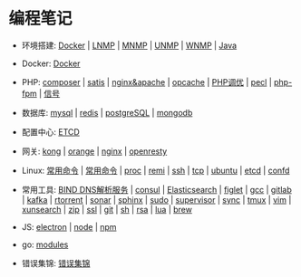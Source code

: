 # 编程笔记

- 环境搭建: [Docker](development/docker.md) | [LNMP](development/lnmp.md) | [MNMP](development/mnmp.md) | [UNMP](development/unmp.md) | [WNMP](development/wnmp.md) | [Java](development/java.md)

- Docker: [Docker](docker/docker.md)

- PHP: [composer](php/composer.md) | [satis](php/satis.md) | [nginx&apache](php/nginx&apache.md) | [opcache](php/opcache.md) | [PHP调优](php/optimization.md) | [pecl](php/pecl.md) | [php-fpm](php/php-fpm.md) | [信号](php/signal.md)

- 数据库: [mysql](database/mysql.md) | [redis](database/redis.md) | [postgreSQL](database/postgreSQL.md) | [mongodb](database/mongodb.md)

- 配置中心: [ETCD](config/etcd.md)

- 网关: [kong](gateway/kong.md) | [orange](gateway/orange.md) | [nginx](gateway/nginx.md) | [openresty](gateway/openresty.md)

- Linux: [常用命令](linux/linux.md) | [常用命令](linux/linux.md) | [proc](linux/proc.md) | [remi](linux/remi.md) | [ssh](linux/ssh.md) | [tcp](linux/tcp.md) | [ubuntu](linux/ubuntu.md) | [etcd](linux/etcd) | [confd](linux/confd)

- 常用工具: [BIND DNS解析服务](tools/bind.md) | [consul](tools/consul) | [Elasticsearch](tools/Elasticsearch.md) | [figlet](tools/figlet.md) | [gcc](tools/gcc.md) | [gitlab](tools/gitlab.md) | [kafka](tools/kafka.md) | [rtorrent](tools/rtorrent.md) | [sonar](tools/sonar.md) | [sphinx](tools/sphinx.md) | [sudo](tools/sudo.md) | [supervisor](tools/supervisor.md) | [sync](tools/sync.md) | [tmux](tools/tmux.md) | [vim](tools/vim.md) | [xunsearch](tools/xunsearch.md) | [zip](tools/zip) | [ssl](tools/ssl.md) | [git](tools/git.md) | [sh](tools/sh.md) | [rsa](tools/rsa.md) | [lua](tools/lua.md) | [brew](tools/brew.md)

- JS: [electron](js/electron.md) | [node](js/node.md) | [npm](js/npm.md)

- go: [modules](go/go.md)

- 错误集锦: [错误集锦](error/error.md)
